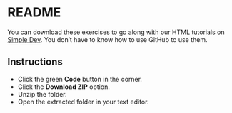 # README

You can download these exercises to go along with our HTML tutorials on [Simple Dev](https://simpledev.io/). You don’t have to know how to use GitHub to use them.

## Instructions

- Click the green **Code** button in the corner.
- Click the **Download ZIP** option.
- Unzip the folder.
- Open the extracted folder in your text editor.
